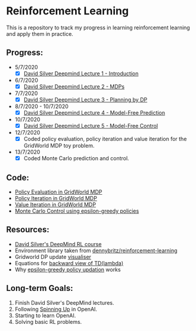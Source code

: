 # Reinforcement Learning 
This is a repository to track my progress in learning reinforcement learning and apply them in practice.

## Progress:
* 5/7/2020
    - [x] [David Silver Deepmind Lecture 1 - Introduction](https://youtu.be/2pWv7GOvuf0)
* 6/7/2020
    - [x] [David Silver Deepmind Lecture 2 - MDPs](https://youtu.be/lfHX2hHRMVQ)
* 7/7/2020
    - [x] [David Silver Deepmind Lecture 3 - Planning by DP](https://youtu.be/Nd1-UUMVfz4)
* 8/7/2020 - 10/7/2020
    - [x] [David Silver Deepmind Lecture 4 - Model-Free Prediction](https://youtu.be/PnHCvfgC_ZA)
* 10/7/2020
    - [x] [David Silver Deepmind Lecture 5 - Model-Free Control](https://youtu.be/0g4j2k_Ggc4)    
* 12/7/2020
    - [x] Coded policy evaluation, policy iteration and value iteration for the GridWorld MDP toy problem.
* 13/7/2020
	- [x] Coded Monte Carlo prediction and control.
## Code:
* [Policy Evaluation in GridWorld MDP](https://github.com/sid-sr/reinforcement-learning/blob/master/code/Policy%20Evaluation.ipynb)
* [Policy Iteration in GridWorld MDP](https://github.com/sid-sr/reinforcement-learning/blob/master/code/Policy%20Iteration.ipynb)
* [Value Iteration in GridWorld MDP](https://github.com/sid-sr/reinforcement-learning/blob/master/code/Value%20Iteration.ipynb)
* [Monte Carlo Control using epsilon-greedy policies](https://github.com/sid-sr/reinforcement-learning/blob/master/code/MC%20Control%20with%20Epsilon-Greedy%20Policies.ipynb)
## Resources:
* [David Silver's DeepMind RL course](https://www.youtube.com/watch?v=2pWv7GOvuf0&list=PLqYmG7hTraZDM-OYHWgPebj2MfCFzFObQ)
* Environment library taken from [dennybritz/reinforcement-learning](https://github.com/dennybritz/reinforcement-learning/)
* Gridworld DP update [visualiser](https://cs.stanford.edu/people/karpathy/reinforcejs/gridworld_dp.html)
* Equations for [backward view of TD(lambda)](http://incompleteideas.net/book/first/ebook/node75.html)
* Why [epsilon-greedy policy updation](https://stats.stackexchange.com/questions/248131/epsilon-greedy-policy-improvement/304406#304406) works


## Long-term Goals:
1. Finish David Silver's DeepMind lectures.
2. Following [Spinning Up](https://spinningup.openai.com/en/latest/) in OpenAI.
3. Starting to learn OpenAI.
4. Solving basic RL problems.
